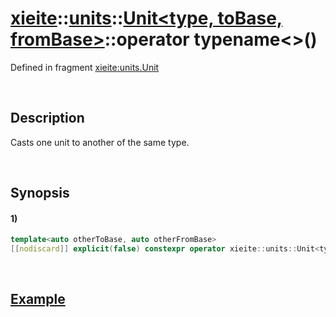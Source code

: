 # [xieite](../../../../../../xieite.md)\:\:[units](../../../../../units.md)\:\:[Unit<type, toBase, fromBase>](../../../../unit.md)\:\:operator typename\<\>\(\)
Defined in fragment [xieite:units.Unit](../../../../../../../src/units/unit.cpp)

&nbsp;

## Description
Casts one unit to another of the same type.

&nbsp;

## Synopsis
#### 1)
```cpp
template<auto otherToBase, auto otherFromBase>
[[nodiscard]] explicit(false) constexpr operator xieite::units::Unit<type, otherToBase, otherFromBase>() const noexcept;
```

&nbsp;

## [Example](../../../../unit.md#Example)

